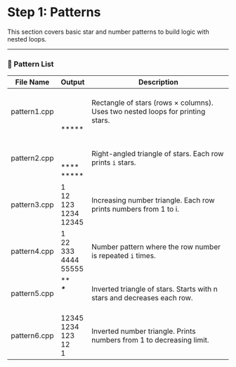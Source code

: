 # Step 1: Patterns

This section covers basic star and number patterns to build logic with nested loops.

---

### 🧩 Pattern List

| File Name | Output | Description |
|------------|---------|--------------|
| pattern1.cpp | *****<br>*****<br>*****<br>*****<br>***** | Rectangle of stars (rows × columns). Uses two nested loops for printing stars. |
| pattern2.cpp | *<br>**<br>***<br>****<br>***** | Right-angled triangle of stars. Each row prints `i` stars. |
| pattern3.cpp | 1<br>12<br>123<br>1234<br>12345 | Increasing number triangle. Each row prints numbers from 1 to i. |
| pattern4.cpp | 1<br>22<br>333<br>4444<br>55555 | Number pattern where the row number is repeated `i` times. |
| pattern5.cpp | *****<br>****<br>***<br>**<br>* | Inverted triangle of stars. Starts with n stars and decreases each row. |
| pattern6.cpp | 12345<br>1234<br>123<br>12<br>1 | Inverted number triangle. Prints numbers from 1 to decreasing limit. |

